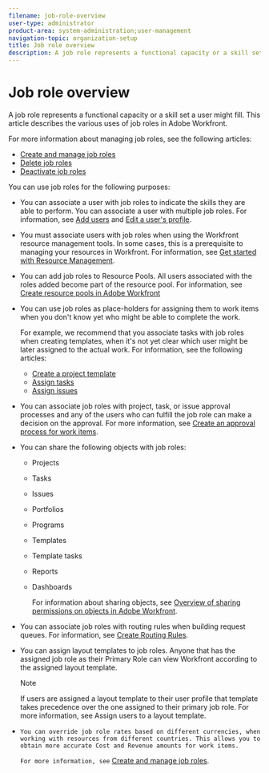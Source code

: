 ```yaml
---
filename: job-role-overview
user-type: administrator
product-area: system-administration;user-management
navigation-topic: organization-setup
title: Job role overview
description: A job role represents a functional capacity or a skill set a user might fill. This article describes the various uses of job roles in Adobe Workfront.
---
```


# Job role overview

A job role represents a functional capacity or a skill set a user might fill.&nbsp;This article describes the various uses of job roles in&nbsp;Adobe Workfront. 

For more information about managing job roles, see the following articles:

* [Create and manage job roles](../../../administration-and-setup/set-up-workfront/organizational-setup/create-manage-job-roles.md) 
* [Delete job roles](../../../administration-and-setup/set-up-workfront/organizational-setup/delete-job-roles.md) 
* [Deactivate job roles](../../../administration-and-setup/set-up-workfront/organizational-setup/deactivate-job-roles.md)

You can use job roles for the following purposes:

* You can associate a user with job roles to indicate the skills they are able to perform. You can associate a user with multiple job roles. For information, see [Add users](../../../administration-and-setup/add-users/create-and-manage-users/add-users.md) and [Edit a user's profile](../../../administration-and-setup/add-users/create-and-manage-users/edit-a-users-profile.md). 
* You must associate users with job roles when using the Workfront resource management tools.&nbsp;In some cases, this is a prerequisite to managing your resources in Workfront. For information, see [Get started with Resource Management](../../../resource-mgmt/resource-mgmt-overview/get-started-resource-management.md). 
* You can add job roles to Resource Pools. All users associated with the roles added become part of the resource pool. For information, see [Create resource pools in Adobe Workfront](../../../resource-mgmt/resource-planning/resource-pools/create-resource-pools.md)
* You can use job roles as place-holders for assigning them to work items when you don't know yet who might be able to complete the work.

  For example, we recommend that you associate tasks with job roles when creating templates, when it's not yet clear which user might be later assigned to the actual work. For information, see the following articles:

  * [Create a project template](../../../manage-work/projects/create-and-manage-templates/create-template.md) 
  * [Assign tasks](../../../manage-work/tasks/assign-tasks/assign-tasks.md) 
  * [Assign issues](../../../manage-work/issues/manage-issues/assign-issues.md)

* You can associate job roles with project, task, or issue approval processes and any of the users who can fulfill the job role can make a decision on the approval. For more information, see [Create an approval process for work items](../../../administration-and-setup/customize-workfront/configure-approval-milestone-processes/create-approval-processes.md).
* You can share the following objects with job roles:

  * Projects
  * Tasks
  * Issues
  * Portfolios
  * Programs
  * Templates
  * Template tasks
  * Reports
  * Dashboards

    For information about sharing objects, see [Overview of sharing permissions on objects in Adobe Workfront](../../../workfront-basics/grant-and-request-access-to-objects/sharing-permissions-on-objects-overview.md).

* You can associate job roles with routing rules when building request queues.&nbsp;For information, see [Create Routing Rules](../../../manage-work/requests/create-and-manage-request-queues/create-routing-rules.md). 
* You can assign layout templates to job roles. Anyone that has the assigned job role as their Primary Role can view Workfront according to the assigned layout template.

  >[!NOTE]
  >
  >If users are assigned a layout template to their user profile that template takes precedence over the one assigned to their primary job role.&nbsp;For more information, see Assign users to a layout template.

* `You can override job role rates based on different currencies, when working with resources from different countries. This allows you to obtain more accurate Cost and Revenue amounts for work items.`

  `For more information, see` [Create and manage job roles](../../../administration-and-setup/set-up-workfront/organizational-setup/create-manage-job-roles.md).

&nbsp;
